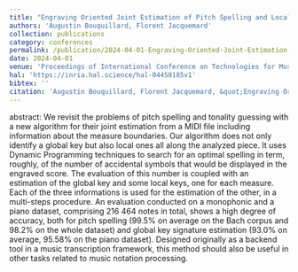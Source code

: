 ```yaml
---
title: "Engraving Oriented Joint Estimation of Pitch Spelling and Local and Global Keys"
authors: 'Augustin Bouquillard, Florent Jacquemard'
collection: publications
category: conferences
permalink: /publication/2024-04-01-Engraving-Oriented-Joint-Estimation-of-Pitch-Spelling-and-Local-and-Global-Keys
date: 2024-04-01
venue: 'Proceedings of International Conference on Technologies for Music Notation and Representation (TENOR)'
hal: 'https://inria.hal.science/hal-04458185v1'
bibtex: ''
citation: 'Augustin Bouquillard, Florent Jacquemard, &quot;Engraving Oriented Joint Estimation of Pitch Spelling and Local and Global Keys&quot; In the proceedings of International Conference on Technologies for Music Notation and Representation (TENOR), 2024.'
---
```


abstract: 
We revisit the problems of pitch spelling and tonality guessing with a new algorithm for their joint estimation from a MIDI file including information about the measure boundaries. Our algorithm does not only identify a global key but also local ones all along the analyzed piece. It uses Dynamic Programming techniques to search for an optimal spelling in term, roughly, of the number of accidental symbols that would be displayed in the engraved score. The evaluation of this number is coupled with an estimation of the global key and some local keys, one for each measure. Each of the three informations is used for the estimation of the other, in a multi-steps procedure. An evaluation conducted on a monophonic and a piano dataset, comprising 216 464 notes in total, shows a high degree of accuracy, both for pitch spelling (99.5% on average on the Bach corpus and 98.2% on the whole dataset) and global key signature estimation (93.0% on average, 95.58% on the piano dataset). Designed originally as a backend tool in a music transcription framework, this method should also be useful in other tasks related to music notation processing.